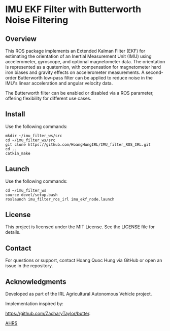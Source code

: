 # IMU EKF Filter with Butterworth Noise Filtering



## Overview

This ROS package implements an Extended Kalman Filter (EKF) for estimating the orientation of an Inertial Measurement Unit (IMU) using accelerometer, gyroscope, and optional magnetometer data. The orientation is represented as a quaternion, with compensation for magnetometer hard iron biases and gravity effects on accelerometer measurements. A second-order Butterworth low-pass filter can be applied to reduce noise in the IMU's linear acceleration and angular velocity data.

The Butterworth filter can be enabled or disabled via a ROS parameter, offering flexibility for different use cases.

## Install

Use the following commands:

```
mkdir ~/imu_filter_ws/src
cd ~/imu_filter_ws/src
git clone https://github.com/HoangHungIRL/IMU_filter_ROS_IRL.git
cd ..
catkin_make
```
## Launch

Use the following commands:

```
cd ~/imu_filter_ws
source devel/setup.bash
roslaunch imu_filter_ros_irl imu_ekf_node.launch
```

## License

This project is licensed under the MIT License. See the LICENSE file for details.

## Contact

For questions or support, contact Hoang Quoc Hung via GitHub or open an issue in the repository.

## Acknowledgments


Developed as part of the IRL Agricultural Autonomous Vehicle project.


Implementation inspired by:

https://github.com/ZacharyTaylor/butter.

[AHRS ](https://ahrs.readthedocs.io/en/latest/)

